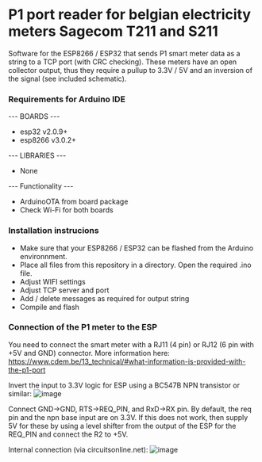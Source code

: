# P1 port reader for belgian electricity meters Sagecom T211 and S211
Software for the ESP8266 / ESP32 that sends P1 smart meter data as a string to a TCP port (with CRC checking).
These meters have an open collector output, thus they require a pullup to 3.3V / 5V and an inversion of the signal (see included schematic).

### Requirements for Arduino IDE
--- BOARDS ---
- esp32 v2.0.9+
- esp8266 v3.0.2+

--- LIBRARIES ---
- None

--- Functionality ---
- ArduinoOTA from board package
- Check Wi-Fi for both boards

### Installation instrucions
- Make sure that your ESP8266 / ESP32 can be flashed from the Arduino environnment.
- Place all files from this repository in a directory. Open the required .ino file.
- Adjust WIFI settings
- Adjust TCP server and port
- Add / delete messages as required for output string
- Compile and flash

### Connection of the P1 meter to the ESP
You need to connect the smart meter with a RJ11 (4 pin) or RJ12 (6 pin with +5V and GND) connector.
More information here: https://www.cdem.be/13_technical/#what-information-is-provided-with-the-p1-port

Invert the input to 3.3V logic for ESP using a BC547B NPN transistor or similar:
![image](https://user-images.githubusercontent.com/56192644/223165216-14dac1c8-cbf8-4372-b32e-bdf38041cfcc.png)

Connect GND->GND, RTS->REQ_PIN, and RxD->RX pin.
By default, the req pin and the npn base input are on 3.3V. If this does not work, then supply 5V for these by using a level shifter from the output of the ESP for the REQ_PIN and connect the R2 to +5V.

Internal connection (via circuitsonline.net):
![image](https://www.circuitsonline.net/forum/file/36653)
